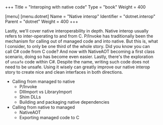 +++
Title = "Interoping with native code"
Type = "book"
Weight = 400

[menu]
  [menu.dotnet]
    Name = "Native interop"
    Identifier = "dotnet.interop"
    Parent = "dotnet"
    Weight = 400
+++

Lastly, we'll cover native interoperability in depth. Native interop usually refers to inter-operating to and from C. P/Invoke has traditionally been the mechanism for calling out of managed code and into native. But this is, what I consider, to only be one third of the whole story. Did you know you can call C# code from C code? And now with NativeAOT becoming a first class scenario, doing so has become even easier. Lastly, there's the exploration of `unsafe` code within C#. Despite the name, writing such code does not need to be unsafe. Using it wisely can greatly improve our native interop story to create nice and clean interfaces in both directions.
<!--more-->

- Calling from managed to native
  - P/Invoke
  - DllImport vs LibraryImport
  - Shim DLLs
  - Building and packaging native dependencies
- Calling from native to managed
  - NativeAOT
  - Exporting managed code to C

